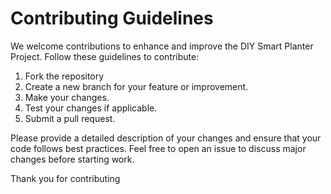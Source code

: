 # Contributing Guidelines

We welcome contributions to enhance and improve the DIY Smart Planter Project. Follow these guidelines to contribute:

1. Fork the repository
2. Create a new branch for your feature or improvement.
3. Make your changes.
4. Test your changes if applicable.
5. Submit a pull request.

Please provide a detailed description of your changes and ensure that your code follows best practices. Feel free to open an issue to discuss major changes before starting work.

Thank you for contributing

